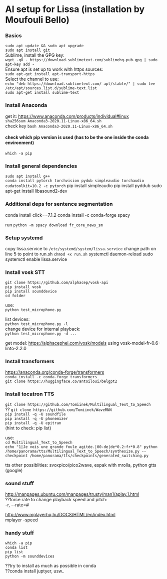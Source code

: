 # AI setup for Lissa (installation by Moufouli Bello)

### Basics  
``sudo apt update && sudo apt upgrade``  
``sudo apt install git``  
Sublime, install the GPG key:  
``wget -qO - https://download.sublimetext.com/sublimehq-pub.gpg | sudo apt-key add -``  
Ensure apt is set up to work with https sources:  
``sudo apt-get install apt-transport-https``  
Select the channel to use:  
``echo "deb https://download.sublimetext.com/ apt/stable/" | sudo tee /etc/apt/sources.list.d/sublime-text.list``  
``sudo apt-get install sublime-text``  

### Install Anaconda
get it: https://www.anaconda.com/products/individual#linux  
``sha256sum Anaconda3-2020.11-Linux-x86_64.sh``  
check key
``bash Anaconda3-2020.11-Linux-x86_64.sh``  
#### check which pip version is used (has to be the one inside the conda environment)
``which -a pip``

### Install general dependencies   
``sudo apt install g++``  
``conda install pytorch torchvision pydub simpleaudio torchaudio cudatoolkit=10.2 -c pytorch``
pip install simpleaudio
pip install pyddub
sudo apt-get install libasound2-dev

### Additional deps for sentence segmentation
conda install click==7.1.2
conda install -c conda-forge spacy

run ``python -m spacy download fr_core_news_sm``

### Setup systemd

copy lissa.service to ``/etc/systemd/system/lissa.service``
change path on line 5 to point to run.sh
```chmod +x run.sh```
systemctl daemon-reload
sudo systemctl enable lissa.service


### Install vosk STT
``git clone https://github.com/alphacep/vosk-api``  
``pip install vosk``  
``pip install sounddevice``  
``cd folder``  

use:  
``python test_microphone.py``  

list devices:  
``python test_microphone.py -l``  
change device for internal playback:  
``python test_microphone.py -d ...``  

get model: https://alphacephei.com/vosk/models
using vosk-model-fr-0.6-linto-2.2.0

### Install transformers
https://anaconda.org/conda-forge/transformers  
``conda install -c conda-forge transformers``  
``git clone https://huggingface.co/antoiloui/belgpt2``  

### Install tocatron TTS
``git clone https://github.com/Tomiinek/Multilingual_Text_to_Speech``  
?? ``git clone https://github.com/Tomiinek/WaveRNN``  
``pip install -q -U soundfile``  
``pip install -q -U phonemizer``  
``pip install -q -U epitran``  
(hint to check: pip list)  

use:  
``cd Multilingual_Text_to_Speech``  
``echo "1|Je vois une grande foule agitée.|00-de|de*0.2:fr*0.8" python /home/panorama/tts/Multilingual_Text_to_Speech/synthesize.py --checkpoint /home/panorama/tts/checkpoints/generated_switching.py``  

tts other possiblities: svoxpico/pico2wave, espak with mrolla, python gtts (google)

### sound stuff  
http://manpages.ubuntu.com/manpages/trusty/man1/aplay.1.html  
??force rate to change playback speed and pitch:  
-r, --rate=#<Hz>  
  
http://www.mplayerhq.hu/DOCS/HTML/en/index.html  
mplayer -speed

### handy stuff
``which -a pip``  
``conda list``  
``pip list``  
``python -m sounddevices``  


??try to install as much as possible in conda  
??conda install juptyer, usw..  
